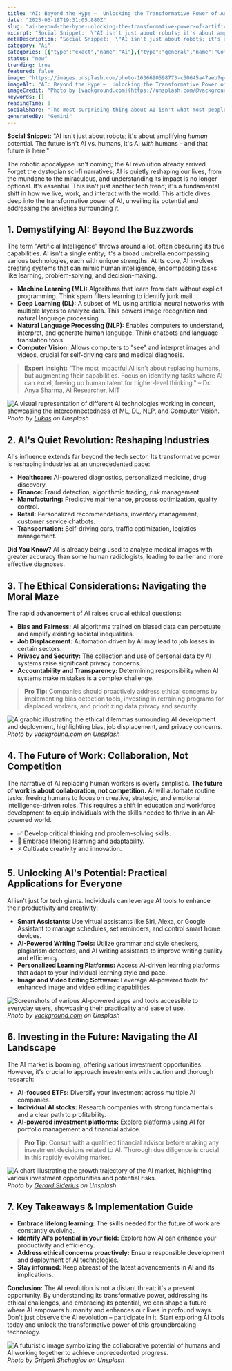 ```yaml
---
title: "AI: Beyond the Hype –  Unlocking the Transformative Power of Artificial Intelligence Now"
date: "2025-03-18T19:31:05.880Z"
slug: "ai-beyond-the-hype-unlocking-the-transformative-power-of-artificial-intelligence-now"
excerpt: "Social Snippet:  \"AI isn't just about robots; it's about amplifying human potential. The future isn't AI vs. humans, it's AI with humans – and that future is here.\""
metaDescription: "Social Snippet:  \"AI isn't just about robots; it's about amplifying human potential. The future isn't AI vs. humans, it's AI with humans – and that future ..."
category: "Ai"
categories: [{"type":"exact","name":"Ai"},{"type":"general","name":"Computer Science"},{"type":"medium","name":"Machine Learning"},{"type":"specific","name":"Deep Learning"},{"type":"niche","name":"Neural Networks"}]
status: "new"
trending: true
featured: false
image: "https://images.unsplash.com/photo-1636690598773-c50645a47aeb?q=85&w=1200&fit=max&fm=webp&auto=compress"
imageAlt: "AI: Beyond the Hype –  Unlocking the Transformative Power of Artificial Intelligence Now"
imageCredit: "Photo by [vackground.com](https://unsplash.com/@vackground) on Unsplash"
keywords: []
readingTime: 6
socialShare: "The most surprising thing about AI isn't what most people think. Find out what experts really say about this game-changing topic."
generatedBy: "Gemini"
---
```




**Social Snippet:**  "AI isn't just about robots; it's about amplifying *human* potential. The future isn't AI vs. humans, it's AI *with* humans – and that future is here."

The robotic apocalypse isn't coming; the AI revolution already arrived.  Forget the dystopian sci-fi narratives; AI is quietly reshaping our lives, from the mundane to the miraculous, and understanding its impact is no longer optional. It's essential. This isn't just another tech trend; it's a fundamental shift in how we live, work, and interact with the world.  This article dives deep into the transformative power of AI, unveiling its potential and addressing the anxieties surrounding it.

## 1.  Demystifying AI: Beyond the Buzzwords

The term "Artificial Intelligence" throws around a lot, often obscuring its true capabilities.  AI isn't a single entity; it's a broad umbrella encompassing various technologies, each with unique strengths.  At its core, AI involves creating systems that can mimic human intelligence, encompassing tasks like learning, problem-solving, and decision-making.

*   **Machine Learning (ML):**  Algorithms that learn from data without explicit programming. Think spam filters learning to identify junk mail.
*   **Deep Learning (DL):** A subset of ML using artificial neural networks with multiple layers to analyze data. This powers image recognition and natural language processing.
*   **Natural Language Processing (NLP):**  Enables computers to understand, interpret, and generate human language.  Think chatbots and language translation tools.
*   **Computer Vision:** Allows computers to "see" and interpret images and videos, crucial for self-driving cars and medical diagnosis.

> **Expert Insight:**  "The most impactful AI isn't about replacing humans, but augmenting their capabilities.  Focus on identifying tasks where AI can excel, freeing up human talent for higher-level thinking." – Dr. Anya Sharma, AI Researcher, MIT

![A visual representation of different AI technologies working in concert, showcasing the interconnectedness of ML, DL, NLP, and Computer Vision.](https://images.unsplash.com/photo-1525338078858-d762b5e32f2c?q=85&w=1200&fit=max&fm=webp&auto=compress)
*Photo by [Lukas](https://unsplash.com/@hauntedeyes) on Unsplash*

## 2. AI's Quiet Revolution: Reshaping Industries

AI's influence extends far beyond the tech sector.  Its transformative power is reshaping industries at an unprecedented pace:

*   **Healthcare:** AI-powered diagnostics, personalized medicine, drug discovery.
*   **Finance:** Fraud detection, algorithmic trading, risk management.
*   **Manufacturing:** Predictive maintenance, process optimization, quality control.
*   **Retail:** Personalized recommendations, inventory management, customer service chatbots.
*   **Transportation:** Self-driving cars, traffic optimization, logistics management.

**Did You Know?**  AI is already being used to analyze medical images with greater accuracy than some human radiologists, leading to earlier and more effective diagnoses.

## 3.  The Ethical Considerations: Navigating the Moral Maze

The rapid advancement of AI raises crucial ethical questions:

*   **Bias and Fairness:** AI algorithms trained on biased data can perpetuate and amplify existing societal inequalities.
*   **Job Displacement:** Automation driven by AI may lead to job losses in certain sectors.
*   **Privacy and Security:**  The collection and use of personal data by AI systems raise significant privacy concerns.
*   **Accountability and Transparency:** Determining responsibility when AI systems make mistakes is a complex challenge.

> **Pro Tip:**  Companies should proactively address ethical concerns by implementing bias detection tools, investing in retraining programs for displaced workers, and prioritizing data privacy and security.

![A graphic illustrating the ethical dilemmas surrounding AI development and deployment, highlighting bias, job displacement, and privacy concerns.](https://images.unsplash.com/photo-1636690598773-c50645a47aeb?q=85&w=1200&fit=max&fm=webp&auto=compress)
*Photo by [vackground.com](https://unsplash.com/@vackground) on Unsplash*

## 4.  The Future of Work: Collaboration, Not Competition

The narrative of AI replacing human workers is overly simplistic.  **The future of work is about collaboration, not competition.**  AI will automate routine tasks, freeing humans to focus on creative, strategic, and emotional intelligence-driven roles.  This requires a shift in education and workforce development to equip individuals with the skills needed to thrive in an AI-powered world.

*   ✅ Develop critical thinking and problem-solving skills.
*   🔑 Embrace lifelong learning and adaptability.
*   ⚡ Cultivate creativity and innovation.

## 5.  Unlocking AI's Potential: Practical Applications for Everyone

AI isn't just for tech giants.  Individuals can leverage AI tools to enhance their productivity and creativity:

*   **Smart Assistants:** Use virtual assistants like Siri, Alexa, or Google Assistant to manage schedules, set reminders, and control smart home devices.
*   **AI-Powered Writing Tools:** Utilize grammar and style checkers, plagiarism detectors, and AI writing assistants to improve writing quality and efficiency.
*   **Personalized Learning Platforms:** Access AI-driven learning platforms that adapt to your individual learning style and pace.
*   **Image and Video Editing Software:** Leverage AI-powered tools for enhanced image and video editing capabilities.

![Screenshots of various AI-powered apps and tools accessible to everyday users, showcasing their practicality and ease of use.](https://images.unsplash.com/photo-1636690581110-a512fed05fd3?q=85&w=1200&fit=max&fm=webp&auto=compress)
*Photo by [vackground.com](https://unsplash.com/@vackground) on Unsplash*

## 6.  Investing in the Future: Navigating the AI Landscape

The AI market is booming, offering various investment opportunities.  However, it's crucial to approach investments with caution and thorough research:

*   **AI-focused ETFs:** Diversify your investment across multiple AI companies.
*   **Individual AI stocks:** Research companies with strong fundamentals and a clear path to profitability.
*   **AI-powered investment platforms:** Explore platforms using AI for portfolio management and financial advice.

> **Pro Tip:**  Consult with a qualified financial advisor before making any investment decisions related to AI.  Thorough due diligence is crucial in this rapidly evolving market.

![A chart illustrating the growth trajectory of the AI market, highlighting various investment opportunities and potential risks.](https://images.unsplash.com/photo-1677756119517-756a188d2d94?q=85&w=1200&fit=max&fm=webp&auto=compress)
*Photo by [Gerard Siderius](https://unsplash.com/@siderius_creativ) on Unsplash*

## 7. Key Takeaways & Implementation Guide

*   **Embrace lifelong learning:** The skills needed for the future of work are constantly evolving.
*   **Identify AI's potential in your field:** Explore how AI can enhance your productivity and efficiency.
*   **Address ethical concerns proactively:** Ensure responsible development and deployment of AI technologies.
*   **Stay informed:** Keep abreast of the latest advancements in AI and its implications.

**Conclusion:** The AI revolution is not a distant threat; it's a present opportunity.  By understanding its transformative power, addressing its ethical challenges, and embracing its potential, we can shape a future where AI empowers humanity and enhances our lives in profound ways.  Don't just observe the AI revolution – participate in it.  Start exploring AI tools today and unlock the transformative power of this groundbreaking technology.

![A futuristic image symbolizing the collaborative potential of humans and AI working together to achieve unprecedented progress.](https://images.unsplash.com/photo-1676411237170-ddca6e4c158a?q=85&w=1200&fit=max&fm=webp&auto=compress)
*Photo by [Grigorii Shcheglov](https://unsplash.com/@scheglovgr) on Unsplash*


<div class="reading-progress-container">
  <div id="reading-progress" class="reading-progress"></div>
</div>
